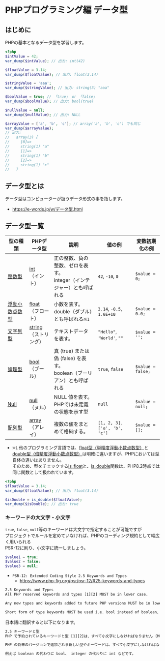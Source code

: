# PHPプログラミング編 データ型

## はじめに

PHPの基本となるデータ型を学習します。  

```php
<?php
$intValue = 42;
var_dump($intValue); // 出力: int(42)

$floatValue = 3.14;
var_dump($floatValue); // 出力: float(3.14)

$stringValue = 'aaa';
var_dump($stringValue); // 出力: string(3) "aaa"

$boolValue = true; // 「true」 or 「false」
var_dump($boolValue); // 出力: bool(true)

$nullValue = null;
var_dump($nullValue); // 出力: NULL

$arrayValue = ['a', 'b', 'c']; // array('a', 'b', 'c') でも同じ
var_dump($arrayValue);
// 出力:
//   array(3) {
//     [0]=>
//     string(1) "a"
//     [1]=>
//     string(1) "b"
//     [2]=>
//     string(1) "c"
//   }
```

## データ型とは

データ型はコンピューターが扱うデータ形式の事を指します。

- <https://e-words.jp/w/データ型.html>

## データ型一覧

| 型の種類 | PHPデータ型 | 説明 | 値の例 | 変数初期化の例 |
| --- | --- | --- | --- | --- |
| [整数型](https://e-words.jp/w/整数型.html) | [int](https://www.php.net/manual/ja/language.types.integer.php)<br>（イント）    | 正の整数、負の整数、ゼロを表す。<br>integer（インテジャー）とも呼ばれる | `42`, `-10`, `0` | `$value = 0;` |
| [浮動小数点数型](https://e-words.jp/w/浮動小数点数型.html) | [float](https://www.php.net/manual/ja/language.types.float.php)<br>（フロート）  | 小数を表す。<br>double（ダブル）とも呼ばれる`※1` | `3.14`, `-0.5`, `1.0E+10` | `$value = 0.0;` |
| [文字列型](https://e-words.jp/w/文字列型.html) | [string](https://www.php.net/manual/ja/language.types.string.php)<br>（ストリング） | テキストデータを表す。 | `"Hello"`, `'World'`, `""` | `$value = '';` |
| [論理型](https://e-words.jp/w/ブール型.html) | [bool](https://www.php.net/manual/ja/language.types.boolean.php)<br>（ブール）   | 真 (true) または偽 (false) を表す。<br>boolean（ブーリアン）とも呼ばれる | `true`, `false` | `$value = false;` |
| [Null](https://e-words.jp/w/Null.html) | [null](https://www.php.net/manual/ja/language.types.null.php)<br>（ヌル）   | NULL 値を表す。<br>PHPでは未定義の状態を示す型                               | `null` | `$value = null;` |
| [配列型](https://e-words.jp/w/配列.html) | [array](https://www.php.net/manual/ja/language.types.array.php)<br>（アレイ）  | 複数の値をまとめて格納する。          | `[1, 2, 3]`, `['a', 'b', 'c']` | `$value = [];` |

- `※1` 他のプログラミング言語では、[float型（単精度浮動小数点数型）](https://e-words.jp/w/float型.html)と[double型（倍精度浮動小数点数型）](https://e-words.jp/w/double型.html)は明確に違いますが、PHPにおいては型自体の違いはありません。  
  そのため、型をチェックする[is_float](https://www.php.net/manual/ja/function.is-float.php)と、[is_double](https://www.php.net/manual/ja/function.is-double.php)関数は、PHP8.2時点では同じ関数として扱われています。

```php
<?php
$floatValue = 3.14;
var_dump($floatValue); // 出力: float(3.14)

$isDouble = is_double($floatValue);
var_dump($isDouble); // 出力: true
```

### キーワードの大文字・小文字

`true`, `false`, `null`等のキーワードは大文字で指定することが可能ですが  
プロジェクトでルールを定めていなければ、PHPのコーディング規約として幅広く用いられる  
PSR-12に則り、小文字に統一しましょう。

```php
$value1 = true;
$value2 = false;
$value3 = null;
```

- `PSR-12: Extended Coding Style 2.5 Keywords and Types`
  - <https://www.php-fig.org/psr/psr-12/#25-keywords-and-types>

```txt
2.5 Keywords and Types
All PHP reserved keywords and types [1][2] MUST be in lower case.

Any new types and keywords added to future PHP versions MUST be in lower case.

Short form of type keywords MUST be used i.e. bool instead of boolean, int instead of integer etc.
```

日本語に翻訳すると以下になります。

```txt
2.5 キーワードと型
PHP で予約されているキーワードと型 [1][2]は、すべて小文字にしなければなりません (MUST)。

PHP の将来のバージョンで追加される新しい型やキーワードは、すべて小文字にしなければなりません (MUST)。

例えば boolean の代わりに bool、 integer の代わりに int などです。
```
